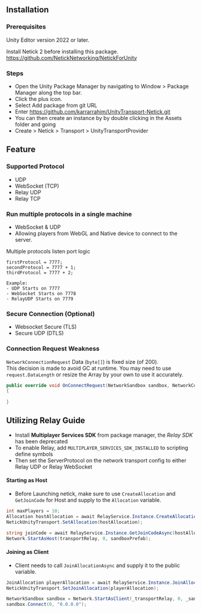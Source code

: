 ## Installation

### Prerequisites

Unity Editor version 2022 or later.

Install Netick 2 before installing this package.
https://github.com/NetickNetworking/NetickForUnity

### Steps

- Open the Unity Package Manager by navigating to Window > Package Manager along the top bar.
- Click the plus icon.
- Select Add package from git URL
- Enter https://github.com/karrarrahim/UnityTransport-Netick.git
- You can then create an instance by by double clicking in the Assets folder and going
 - Create > Netick > Transport > UnityTransportProvider

## Feature

### Supported Protocol
- UDP
- WebSocket (TCP)
- Relay UDP
- Relay TCP

### Run multiple protocols in a single machine
  - WebSocket & UDP
  - Allowing players from WebGL and Native device to connect to the server.

Multiple protocols listen port logic
```
firstProtocol = 7777;
secondProtocol = 7777 + 1;
thirdProtocol = 7777 + 2;

Example:
- UDP Starts on 7777
- WebSocket Starts on 7778
- RelayUDP Starts on 7779
```

### Secure Connection (Optional)
- Websocket Secure (TLS)
- Secure UDP (DTLS)

### Connection Request Weakness

`NetworkConnectionRequest` Data (`byte[]`) is fixed size (of 200).  
This decision is made to avoid GC at runtime. You may need to use `request.DataLength` or resize the Array by your own to use it accurately.

```cs
public override void OnConnectRequest(NetworkSandbox sandbox, NetworkConnectionRequest request)
{
	
}
```

## Utilizing Relay Guide
- Install **Multiplayer Services SDK** from package manager, the *Relay SDK* has been deprecated
- To enable Relay, add `MULTIPLAYER_SERVICES_SDK_INSTALLED` to scripting define symbols
- Then set the ServerProtocol on the network transport config to either Relay UDP or Relay WebSocket

#### Starting as Host
- Before Launching netick, make sure to use `CreateAllocation` and `GetJoinCode` for Host and supply to the `Allocation` variable. 
```cs
int maxPlayers = 10;
Allocation hostAllocation = await RelayService.Instance.CreateAllocationAsync(maxPlayers);
NetickUnityTransport.SetAllocation(hostAllocation);

string joinCode = await RelayService.Instance.GetJoinCodeAsync(hostAllocation.AllocationId);
Network.StartAsHost(transportRelay, 0, sandboxPrefab);
```


#### Joining as Client
- Client needs to call `JoinAllocationAsync` and supply it to the public variable.
```cs
JoinAllocation playerAllocation = await RelayService.Instance.JoinAllocationAsync(joinCode);
NetickUnityTransport.SetJoinAllocation(playerAllocation);

NetworkSandbox sandbox = Network.StartAsClient(_transportRelay, 0, _sandboxPrefab);
sandbox.Connect(0, "0.0.0.0");

```